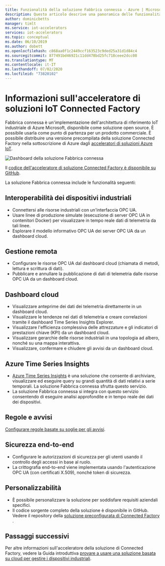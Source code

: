 ```yaml
---
title: Funzionalità della soluzione Fabbrica connessa - Azure | Microsoft Docs
description: Questo articolo descrive una panoramica delle funzionalità della soluzione preconfigurata di Connected Factory, ad esempio il dashboard cloud, le regole e gli avvisi.
author: dominicbetts
manager: timlt
ms.service: iot-accelerators
services: iot-accelerators
ms.topic: conceptual
ms.date: 06/10/2019
ms.author: dobett
ms.openlocfilehash: c868aa0f1c2449ccf163523c9ded25a31d1d84c4
ms.sourcegitcommit: 877491bd46921c11dd478bd25fc718ceee2dcc08
ms.translationtype: MT
ms.contentlocale: it-IT
ms.lasthandoff: 07/02/2020
ms.locfileid: "73820102"
---
```

# <a name="what-is-connected-factory-iot-solution-accelerator"></a>Informazioni sull'acceleratore di soluzioni IoT Connected Factory

Fabbrica connessa è un'implementazione dell'architettura di riferimento IoT industriale di Azure Microsoft, disponibile come soluzione open source. È possibile usarla come punto di partenza per un prodotto commerciale. È possibile distribuire una versione precompilata della soluzione Connected Factory nella sottoscrizione di Azure dagli [acceleratori di soluzioni Azure IoT](https://www.azureiotsolutions.com/#solutions/types/CF).

![Dashboard della soluzione Fabbrica connessa](./media/iot-accelerators-connected-factory-features/dashboard.png)

Il [codice dell'acceleratore di soluzione Connected Factory è disponibile su GitHub](https://github.com/Azure/azure-iot-connected-factory).

La soluzione Fabbrica connessa include le funzionalità seguenti:

## <a name="industrial-device-interoperability"></a>Interoperabilità dei dispositivi industriali

- Connettersi alle risorse industriali con un'interfaccia OPC UA.
- Usare linee di produzione simulate (esecuzione di server OPC UA in contenitori Docker) per visualizzare in tempo reale dati di telemetria da tali linee.
- Esplorare il modello informativo OPC UA dei server OPC UA da un dashboard cloud.

## <a name="remote-management"></a>Gestione remota

- Configurare le risorse OPC UA dal dashboard cloud (chiamata di metodi, lettura e scrittura di dati).
- Pubblicare e annullare la pubblicazione di dati di telemetria dalle risorse OPC UA da un dashboard cloud.

## <a name="cloud-dashboard"></a>Dashboard cloud

- Visualizzare anteprime dei dati dei telemetria direttamente in un dashboard cloud.
- Visualizzare le tendenze nei dati di telemetria e creare correlazioni tramite il dashboard Time Series Insights Explorer.
- Visualizzare l'efficienza complessiva delle attrezzature e gli indicatori di prestazioni chiave (KPI) da un dashboard cloud.
- Visualizzare gerarchie delle risorse industriali in una topologia ad albero, nonché su una mappa interattiva.
- Visualizzare, confermare e chiudere gli avvisi da un dashboard cloud.

## <a name="azure-time-series-insights"></a>Azure Time Series Insights

- [Azure Time Series Insights](../time-series-insights/time-series-insights-overview.md) è una soluzione che consente di archiviare, visualizzare ed eseguire query su grandi quantità di dati relativi a serie temporali. La soluzione Fabbrica connessa sfrutta questo servizio.
- La soluzione Fabbrica connessa si integra con questo servizio consentendo di eseguire analisi approfondite e in tempo reale dei dati dei dispositivi.

## <a name="rules-and-alerts"></a>Regole e avvisi

[Configurare regole basate su soglie per gli avvisi](iot-accelerators-connected-factory-configure.md).

## <a name="end-to-end-security"></a>Sicurezza end-to-end

- Configurare le autorizzazioni di sicurezza per gli utenti usando il controllo degli accessi in base al ruolo.
- La crittografia end-to-end viene implementata usando l'autenticazione OPC UA (con certificati X.509), nonché token di sicurezza.

## <a name="customizability"></a>Personalizzabilità

- È possibile personalizzare la soluzione per soddisfare requisiti aziendali specifici.
- Il codice sorgente completo della soluzione è disponibile in GitHub. Vedere il repository della [soluzione preconfigurata di Connected Factory](https://github.com/Azure/azure-iot-connected-factory) .

## <a name="next-steps"></a>Passaggi successivi

Per altre informazioni sull'acceleratore della soluzione di Connected Factory, vedere la Guida introduttiva [provare a usare una soluzione basata su cloud per gestire i dispositivi industriali](quickstart-connected-factory-deploy.md).
